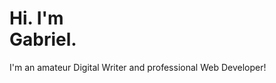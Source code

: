 <h1>Hi. I'm<br />Gabriel.</h1>
<p>I'm an amateur Digital Writer and professional Web Developer!</p>
